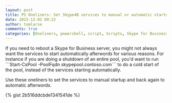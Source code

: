 ```yaml
---
layout: post
title: PS Oneliners: Set Skype4B services to manual or automatic startup
date: 2015-12-02 09:22
author: tomlarse
comments: true
categories: [Oneliners, powershell, script, Scripts, Skype for Business, Unified Communications]
---
```

If you need to reboot a Skype for Business server, you might not always want the services to start automatically afterwords for various reasons. For instance if you are doing a shutdown of an entire pool, you'd want to run
´´´Start-CsPool -PoolFqdn skypepool.contoso.com´´´
to do a cold start of the pool, instead of the services starting automatically.

Use these oneliners to set the services to manual startup and back again to automatic afterwords.

{% gist 2b516ddcbde1341541de %}
